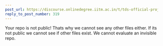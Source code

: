 ```yaml
---
post_url: https://discourse.onlinedegree.iitm.ac.in/t/tds-official-project1-discrepencies/171141/320
reply_to_post_number: 319
---
```

Your repo is not public! Thats why we cannot see any other files either. If its not public we cannot see if other files exist. We cannot evaluate an invisible repo.
